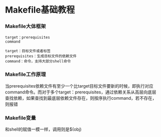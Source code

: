 # Makefile基础教程

### Makefile大体框架
    target：prerequisites
    command

    target：目标文件或者标签
    prerequisites：生成目标文件的依赖文件
    command：命令，支持大部分shell命令

### Makefile工作原理

当prerequisites依赖文件有至少一个比target目标文件要新的时候，即执行对应command命令。而对于多个target：prerequisites，通过依赖关系从高层向底层查找依赖，如果查找到最底层依赖文件存在，则按序执行command，若不存在，则报错


### Makefile变量

和shell的赋值一模一样，调用则是$(obj)
